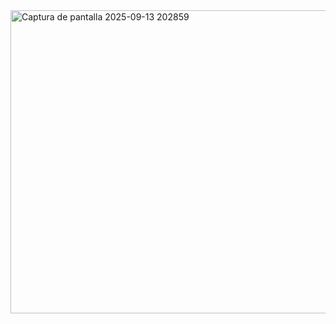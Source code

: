
<img width="655" height="485" alt="Captura de pantalla 2025-09-13 202859" src="https://github.com/user-attachments/assets/27d4c3f1-3949-4485-b7c4-163ce5610629" />
